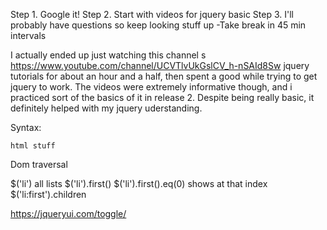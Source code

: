 Step 1. Google it!
Step 2. Start with videos for jquery basic
Step 3. I'll probably have questions so keep looking stuff up
-Take break in 45 min intervals


I actually ended up just watching this channel
s https://www.youtube.com/channel/UCVTlvUkGslCV_h-nSAId8Sw jquery tutorials for about an hour and a half, then spent a good while trying to get jquery to work.
The videos were extremely informative though, and i practiced sort of the basics of it in release 2. Despite being really basic, it definitely helped with my jquery uderstanding. 

Syntax:

<div>

	html stuff

</div>

<script src="/Users/Jack/node_modules/jquery/dist/jquery.js "></script>

<script>
	$(document).ready(function() {

		//example code
		$('thing').fadeOut(1000).delay(1000).slideDown(1000);

		//event
		$('thing').on('click', function() {
			//action
		})

	});

</script>


Dom traversal

$('li')		all lists
$('li').first()
$('li').first().eq(0)	shows at that index
$('li:first').children 

https://jqueryui.com/toggle/

